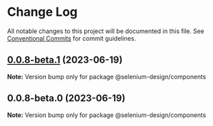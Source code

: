 # Change Log

All notable changes to this project will be documented in this file.
See [Conventional Commits](https://conventionalcommits.org) for commit guidelines.

## [0.0.8-beta.1](https://github.com/DevilMayDead/selenium-design/compare/@selenium-design/components@0.0.8-beta.0...@selenium-design/components@0.0.8-beta.1) (2023-06-19)

**Note:** Version bump only for package @selenium-design/components






## 0.0.8-beta.0 (2023-06-19)

**Note:** Version bump only for package @selenium-design/components

